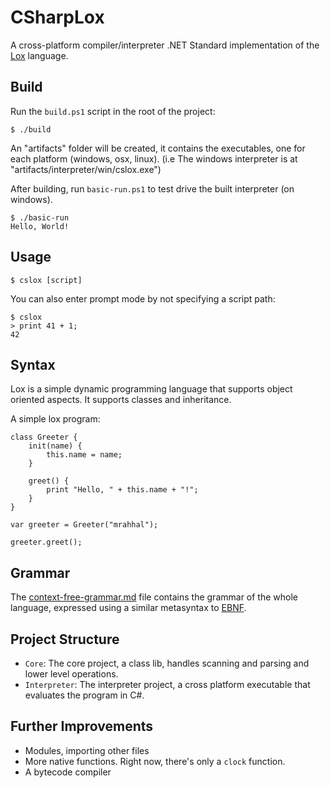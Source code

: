 ﻿# CSharpLox

A cross-platform compiler/interpreter .NET Standard implementation of the [Lox](https://github.com/munificent/craftinginterpreters) language.

## Build

Run the `build.ps1` script in the root of the project:
```
$ ./build
```

An "artifacts" folder will be created, it contains the executables, one for each platform (windows, osx, linux).
(i.e The windows interpreter is at "artifacts/interpreter/win/cslox.exe")

After building, run `basic-run.ps1` to test drive the built interpreter (on windows).
```
$ ./basic-run
Hello, World!
```

## Usage

```
$ cslox [script]
```

You can also enter prompt mode by not specifying a script path:
```
$ cslox
> print 41 + 1;
42
```

## Syntax

Lox is a simple dynamic programming language that supports object oriented aspects. It supports classes and inheritance.

A simple lox program:

```lox
class Greeter {
	init(name) {
		this.name = name;
	}

	greet() {
		print "Hello, " + this.name + "!";
	}
}

var greeter = Greeter("mrahhal");

greeter.greet();
```

## Grammar

The [context-free-grammar.md](context-free-grammar.md) file contains the grammar of the whole language, expressed using a similar metasyntax to [EBNF](https://en.wikipedia.org/wiki/Extended_Backus–Naur_form).

## Project Structure

- `Core`: The core project, a class lib, handles scanning and parsing and lower level operations.
- `Interpreter`: The interpreter project, a cross platform executable that evaluates the program in C#.

## Further Improvements

- Modules, importing other files
- More native functions. Right now, there's only a `clock` function.
- A bytecode compiler
